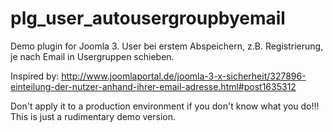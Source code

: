 # plg_user_autousergroupbyemail
Demo plugin for Joomla 3. User bei erstem Abspeichern, z.B. Registrierung, je nach Email in Usergruppen schieben.

Inspired by:
http://www.joomlaportal.de/joomla-3-x-sicherheit/327896-einteilung-der-nutzer-anhand-ihrer-email-adresse.html#post1635312

Don't apply it to a production environment if you don't know what you do!!! This is just a rudimentary demo version.
